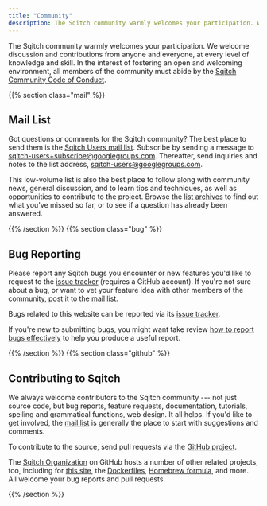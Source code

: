 ```yaml
---
title: "Community"
description: The Sqitch community warmly welcomes your participation. We welcome discussion and contributions from anyone and everyone, at every level of knowledge and skill.
---
```


The Sqitch community warmly welcomes your participation. We welcome discussion
and contributions from anyone and everyone, at every level of knowledge and
skill. In the interest of fostering an open and welcoming environment, all
members of the community must abide by the [Sqitch Community Code of
Conduct](/coc/).

{{% section class="mail" %}}

Mail List
---------

Got questions or comments for the Sqitch community? The best place to send them
is the [Sqitch Users mail list][list]. Subscribe by sending a message to
[sqitch-users+subscribe@googlegroups.com][subscribe]. Thereafter, send inquiries and notes to
the list address, [sqitch-users@googlegroups.com][post].

This low-volume list is also the best place to follow along with community news,
general discussion, and to learn tips and techniques, as well as opportunities
to contribute to the project. Browse the [list archives][list] to find out what
you've missed so far, or to see if a question has already been answered.

 [list]: https://groups.google.com/group/sqitch-users "Sqitch Users mail list"
 [subscribe]: mailto:sqitch-users+subscribe@googlegroups.com "Subscribe to sqitch-users"
 [post]: mailto:sqitch-users@googlegroups.com "Post to sqitch-users"

{{% /section %}}
{{% section class="bug" %}}

Bug Reporting
-------------

Please report any Sqitch bugs you encounter or new features you'd like to
request to the [issue tracker][sqitch-issues] \(requires a GitHub account). If
you're not sure about a bug, or want to vet your feature idea with other members
of the community, post it to the [mail list].

Bugs related to this website can be reported via its
[issue tracker][site-issues].

If you're new to submitting bugs, you might want take review [how to report bugs
effectively][guide] to help you produce a useful report.

  [sqitch-issues]: https://github.com/sqitchers/sqitch/issues
  [mail list]: #mail-list
  [site-issues]: https://github.com/sqitchers/sqitch.org/issues
  [guide]: https://www.chiark.greenend.org.uk/~sgtatham/bugs.html

{{% /section %}}
{{% section class="github" %}}

Contributing to Sqitch
----------------------

We always welcome contributors to the Sqitch community --- not just source code,
but bug reports, feature requests, documentation, tutorials, spelling and
grammatical functions, web design. It all helps. If you'd like to get involved,
the [mail list] is generally the place to start with suggestions and comments.

To contribute to the source, send pull requests via the [GitHub project].

The [Sqitch Organization] on GitHub hosts a number of other related projects, too,
including for [this site], the [Dockerfiles], [Homebrew formula], and more.
All welcome your bug reports and pull requests.

  [mail list]: #mail-list
  [GitHub project]: https://github.com/sqitchers/sqitch/ "Sqitch on GitHub"
  [Sqitch Organization]: https://github.com/sqitchers/ "Sqitch Organization on GitHub"
  [this site]: https://github.com/sqitchers/sqitch/ "sqitch.org on GitHub"
  [Dockerfiles]: https://github.com/sqitchers/docker-sqitch
    "Docker Image packaging for Sqitch"
  [Homebrew formula]: https://github.com/sqitchers/homebrew-sqitch
    "Homebrew Formulas for Sqitch"

{{% /section %}}
